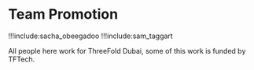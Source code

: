 # Team Promotion

!!!include:sacha_obeegadoo
!!!include:sam_taggart


All people here work for ThreeFold Dubai, some of this work is funded by TFTech.